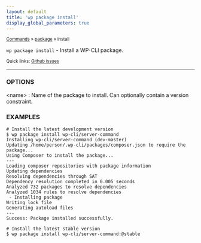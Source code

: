```yaml
---
layout: default
title: 'wp package install'
display_global_parameters: true
---
```


<small>[Commands](/commands/) &raquo; [package](/commands/package/) &raquo; install</small>

`wp package install` - Install a WP-CLI package.

<small>Quick links: <a href="https://github.com/wp-cli/wp-cli/issues?q=is%3Aopen+label%3Acommand%3Apackage-install+sort%3Aupdated-desc">Github issues</a></small>

<hr />

### OPTIONS

&lt;name&gt;
: Name of the package to install. Can optionally contain a version constraint.

### EXAMPLES

    # Install the latest development version
    $ wp package install wp-cli/server-command
    Installing wp-cli/server-command (dev-master)
    Updating /home/person/.wp-cli/packages/composer.json to require the package...
    Using Composer to install the package...
    ---
    Loading composer repositories with package information
    Updating dependencies
    Resolving dependencies through SAT
    Dependency resolution completed in 0.005 seconds
    Analyzed 732 packages to resolve dependencies
    Analyzed 1034 rules to resolve dependencies
     - Installing package
    Writing lock file
    Generating autoload files
    ---
    Success: Package installed successfully.

    # Install the latest stable version
    $ wp package install wp-cli/server-command:@stable



